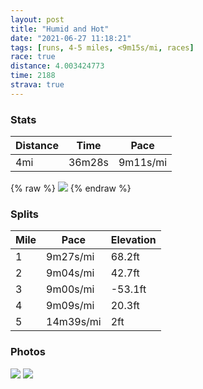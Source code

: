 ```yaml
---
layout: post
title: "Humid and Hot"
date: "2021-06-27 11:18:21"
tags: [runs, 4-5 miles, <9m15s/mi, races]
race: true
distance: 4.003424773
time: 2188
strava: true
---
```


### Stats

| Distance | Time | Pace |
|----------|------|------|
|4mi|36m28s|9m11s/mi|

{% raw %}
<img src='https://maps.googleapis.com/maps/api/staticmap?maptype=roadmap&path=enc:ku~wFtyhbM?TQf@c@j@Mh@Sd@WzAY\AJs@lBIPIHMn@a@hAe@|@FXHFAFQZQd@[n@IFm@|A[^H`@If@DJBAERc@`AK`@c@v@G`@BPGn@@DHJRjAEj@DzBu@hC[h@Md@OZMj@a@~@Kl@Y|@O|@@^Jl@An@c@~A@`AG`@Uj@Id@MRy@x@[dAY^Q^AXSj@O`A?RGTGrCKVK|@@\F\j@x@NNNJZJT?ZBDAl@o@Nc@VuBNg@\i@ZOx@IZAp@DrAm@^Kj@Bn@P|@|@b@p@VZR\Pr@Jr@@h@DRn@tA^V`@F`A\TXXd@\z@ZxBb@rAV`@RLh@z@VXVBt@j@t@\JP^JZPTB\JZP^Nn@x@VRVh@V^N^^vATP\Rr@PfACpALHFp@L`@\LPDTj@pAX|ARv@FDb@dAdA~Av@x@H@PJTRxA`Az@P^B`@Kb@CRKbAWl@Yp@M\?\ItA^\Vh@j@b@PVRr@x@Xj@`@f@N\Nj@Xl@VZ^\p@XPA`A?b@G\?VCN?p@\l@^l@t@n@h@Z|@r@hApApAC@HRZJ`@l@HTZNPNdAlBl@t@b@dAnA~Bl@^XXz@LnA@n@Kx@EVBXAj@MXB\Cd@Bb@JRLNJ\d@Xf@Nz@NhAX|@V\v@b@LDlAt@VHZBTLb@^\Nj@F\Hz@j@r@RLFXVfA`BX^PP\n@JXj@p@p@jAf@\R^\Zn@|@|@h@n@Ld@Ah@If@[^KPWPMfAaCVUb@M^Dn@\RP@DTNh@iAPgA@c@BIBCMF?NId@BTFPD`@ANAFUV?BNJR\f@@BD_AJm@SCB?D?DBB&key=AIzaSyC1MId7bFpkLXNAaYhBSTb8jLyiSqzbDtM&size=800x800&markers=color:yellow|label:S|40.79462,-73.94219&markers=color:green|label:F|40.766949999999994,-73.9792300000001'>
{% endraw %}

### Splits

| Mile | Pace | Elevation |
|------|------|-----------|
|1|9m27s/mi|68.2ft|
|2|9m04s/mi|42.7ft|
|3|9m00s/mi|-53.1ft|
|4|9m09s/mi|20.3ft|
|5|14m39s/mi|2ft|

### Photos
<img src='https://dgtzuqphqg23d.cloudfront.net/LttOMUk7g7LsEsfn-J6Ffs5OKHb6yw1zGmI017Yjx-k-576x768.jpg'>

<img src='https://dgtzuqphqg23d.cloudfront.net/xz91iGFFHa38HvUzJdOV0fMreVG_0b2z4JV5Xner6yE-576x768.jpg'>
